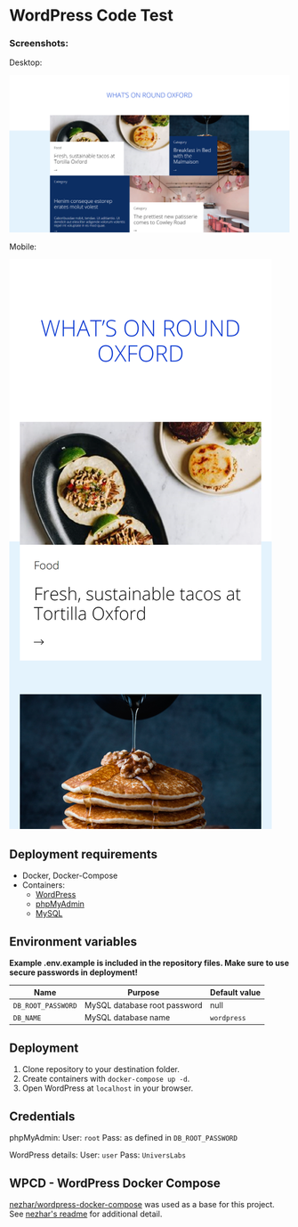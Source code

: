 # WordPress Code Test

### Screenshots:
Desktop:

![Screenshot](https://raw.githubusercontent.com/williamxb/wordpress-code-test/main/screenshots/homepage-1366x768.png)

Mobile:

![Screenshot](https://raw.githubusercontent.com/williamxb/wordpress-code-test/main/screenshots/homepage%20(iPhone%20X%20simulated).png)

## Deployment requirements

- Docker, Docker-Compose
- Containers:
  - [WordPress](https://hub.docker.com/_/wordpress/)
  - [phpMyAdmin](https://hub.docker.com/r/phpmyadmin/phpmyadmin/)
  - [MySQL](https://hub.docker.com/_/mysql/)

## Environment variables

**Example .env.example is included in the repository files. Make sure to use secure passwords in deployment!**

| Name | Purpose | Default value |
|---|---|---|
| `DB_ROOT_PASSWORD` | MySQL database root password | null |
| `DB_NAME` | MySQL database name | `wordpress` |

## Deployment

1. Clone repository to your destination folder.
2. Create containers with `docker-compose up -d`.
3. Open WordPress at `localhost` in your browser.

## Credentials

phpMyAdmin:
User: `root`
Pass: as defined in `DB_ROOT_PASSWORD`

WordPress details:
User: `user`
Pass: `UniversLabs`

## WPCD - WordPress Docker Compose

[nezhar/wordpress-docker-compose](https://github.com/nezhar/wordpress-docker-compose) was used as a base for this project. See [nezhar's readme](https://github.com/nezhar/wordpress-docker-compose#readme) for additional detail.
